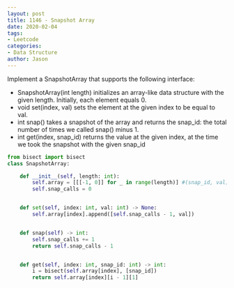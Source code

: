 ```yaml
---
layout: post
title: 1146 - Snapshot Array
date: 2020-02-04
tags:
- Leetcode
categories:
- Data Structure
author: Jason
---
```

Implement a SnapshotArray that supports the following interface:

* SnapshotArray(int length) initializes an array-like data structure with the given length.  Initially, each element equals 0.
* void set(index, val) sets the element at the given index to be equal to val.
* int snap() takes a snapshot of the array and returns the snap_id: the total number of times we called snap() minus 1.
* int get(index, snap_id) returns the value at the given index, at the time we took the snapshot with the given snap_id

```python
from bisect import bisect
class SnapshotArray:

    def __init__(self, length: int):
        self.array = [[[-1, 0]] for _ in range(length)] #(snap_id, val)
        self.snap_calls = 0


    def set(self, index: int, val: int) -> None:
        self.array[index].append([self.snap_calls - 1, val])


    def snap(self) -> int:
        self.snap_calls += 1
        return self.snap_calls - 1


    def get(self, index: int, snap_id: int) -> int:
        i = bisect(self.array[index], [snap_id])
        return self.array[index][i - 1][1]
```
